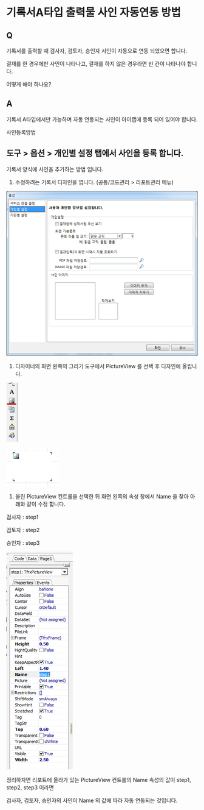 # 기록서A타입 출력물 사인 자동연동 방법

## Q

기록서를 출력할 때 검사자, 검토자, 승인자 사인이 자동으로 연동 되었으면 합니다.

결재를 한 경우에만 사인이 나타나고, 결재를 하지 않은 경우라면 빈 칸이 나타나야 합니다.

어떻게 해야 하나요?

## A

기록서 A타입에서만 가능하며 자동 연동되는 사인이 아이랩에 등록 되어 있어야 합니다.

사인등록방법

## 도구 &gt; 옵션 &gt; 개인별 설정 탭에서 사인을 등록 합니다.

기록서 양식에 사인을 추가하는 방법 입니다.

1. 수정하려는 기록서 디자인을 엽니다. \(공통/코드관리 &gt; 리포트관리 메뉴\)

![](../.gitbook/assets/01-_587.png)

1. 디자이너의 화면 왼쪽의 그리기 도구에서 PictureView 를 선택 후 디자인에 올립니다.

![](../.gitbook/assets/02-_588.png)

![](../.gitbook/assets/03-_590.png)

1. 올린 PictureView 컨트롤을 선택한 뒤 화면 왼쪽의 속성 창에서 Name 을 찾아 아래와 같이 수정 합니다.

검사자 : step1

검토자 : step2

승인자 : step3

![](../.gitbook/assets/04-_589.png)

정리하자면 리포트에 올라가 있는 PictureView 컨트롤의 Name 속성의 값이 step1, step2, step3 이라면

검사자, 검토자, 승인자의 사인이 Name 의 값에 따라 자동 연동되는 것입니다.

